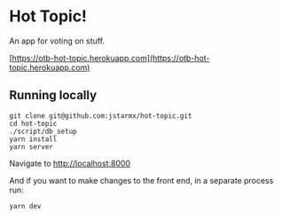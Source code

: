 # Hot Topic!

An app for voting on stuff.

[https://otb-hot-topic.herokuapp.com](https://otb-hot-topic.herokuapp.com)

## Running locally
```
git clone git@github.com:jstarmx/hot-topic.git
cd hot-topic
./script/db_setup
yarn install
yarn server
```
Navigate to [http://localhost:8000](http://localhost:8000)

And if you want to make changes to the front end, in a separate process run:
```
yarn dev
```
